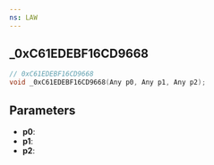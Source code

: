 ```yaml
---
ns: LAW
---
```

## _0xC61EDEBF16CD9668

```c
// 0xC61EDEBF16CD9668
void _0xC61EDEBF16CD9668(Any p0, Any p1, Any p2);
```

## Parameters
* **p0**:
* **p1**:
* **p2**:

